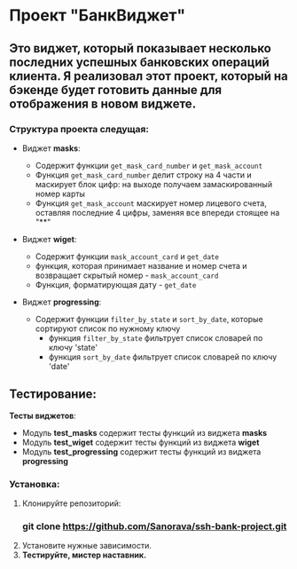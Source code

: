 # Проект "БанкВиджет"
## Это виджет, который показывает несколько последних успешных банковских операций клиента. Я реализовал этот проект, который на бэкенде будет готовить данные для отображения в новом виджете.
### Структура проекта следущая:

* Виджет **masks**:
  
  * Содержит функции `get_mask_card_number` и `get_mask_account`
   * Функция `get_mask_card_number` делит строку на 4 части и маскирует блок цифр: на выходе получаем замаскированный номер карты
   * Функция `get_mask_account` маскирует номер лицевого счета, оставляя последние 4 цифры, заменяя все впереди стоящее на "**"
     
* Виджет **wiget**:
  
  * Содержит функции `mask_account_card` и `get_date`
   * функция, которая принимает название и номер счета и возвращает скрытый номер - `mask_account_card`
   * Функция, форматирующая дату - `get_date`
     
* Виджет **progressing**:
  
  * Содержит функции `filter_by_state` и `sort_by_date`, которые сортируют список по нужному ключу
    * функция `filter_by_state` фильтрует список словарей по ключу 'state'
    * функция `sort_by_date` фильтрует список словарей по ключу 'date'
## Тестирование:
 **Тесты виджетов**:

 * Модуль **test_masks** содержит тесты функций из виджета **masks**
 * Модуль **test_wiget** содержит тесты функций из виджета **wiget**
 * Модуль **test_progressing** содержит тесты функций из виджета **progressing**
   
### Установка:
1. Клонируйте репозиторий:
   ### git clone https://github.com/Sanorava/ssh-bank-project.git
2. Установите нужные зависимости.
3. **Тестируйте, мистер наставник.**
